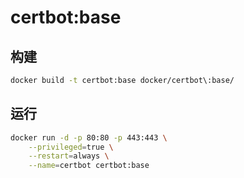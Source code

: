# certbot:base

## 构建
```bash
docker build -t certbot:base docker/certbot\:base/
```

## 运行
```bash
docker run -d -p 80:80 -p 443:443 \
    --privileged=true \
    --restart=always \
    --name=certbot certbot:base
```